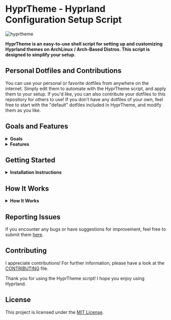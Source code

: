 # HyprTheme - Hyprland Configuration Setup Script
![hyprtheme](/assets/hyprtheme.png)

**HyprTheme is an easy-to-use shell script for setting up and customizing Hyprland themes on ArchLinux / Arch-Based Distros. This script is designed to simplify your setup.**

## Personal Dotfiles and Contributions

You can use your personal or favorite dotfiles from anywhere on the internet. Simply edit them to automate with the HyprTheme script, and apply them to your setup. If you'd like, you can also contribute your dotfiles to this repository for others to use! If you don’t have any dotfiles of your own, feel free to start with the "default" dotfiles included in HyprTheme, and modify them as you like.

## Goals and Features
<details>
<summary><strong>Goals</strong></summary>

- **Simplicity**: The main objective of HyprTheme is to provide a simple way for users to set up and switch through various themes in Hyprland.

- **Ease Contributions**: Make it easy for everyone to contribute themes so that the collaborative environment where themes can be shared and improved remains open.
</details>
<details>
<summary><strong>Features</strong></summary>

- **User-Friendly**: HyprTheme is beginner-friendly, with easy setup for customizing your Hyprland environment.

- **Automation**: HyprTheme automates the setup process, saving users time and effort.

- **Support Customization**: The `Hypr_RUN` script, when included by theme creators, runs automatically in HyprTheme. This script is typically developed by the theme owner to install dependencies, configure settings, add further customizations, or perform other setup steps.

- **Dynamic Configuration**: If a theme creator does not want their configs copied directly, they can use the `Hypr_RUN` script to dynamically generate or modify configuration files based on user choices, bypassing the need for a static config directory.

- **Streamlined Uninstallation**: Theme maintainers can provide a `Hypr_UNINSTALL` script to handle the uninstallation of their theme. This script ensures specific configurations and dependencies are properly cleaned up, providing a hassle-free removal process for users.
</details>

## Getting Started

<details>
<summary><strong>Installation Instructions</strong></summary>

### Option 1: Clone the Repository

1. **Clone the repository**:

       git clone https://github.com/vo1dptr/hyprtheme.git

2. **Navigate to the repository directory**:

       cd hyprtheme

3. **Make the HyprTheme script executable** if it isn't already:

       chmod +x hyprtheme

4. **Run the setup script**:

       ./hyprtheme

### Option 2: Download and Install from Zip

1. **Download the zip file**:

   - Using `wget`:

         wget https://github.com/vo1dptr/hyprtheme/archive/refs/heads/main.zip

   - Using `curl`:

         curl -LO https://github.com/vo1dptr/hyprtheme/archive/refs/heads/main.zip

   - Or download it directly from the [GitHub repository](https://github.com/vo1dptr/hyprtheme/archive/refs/heads/main.zip) using your web browser.

2. **Extract the zip file**:

       unzip main.zip

3. **Navigate to the extracted directory**:

       cd hyprtheme-main

4. **Make the HyprTheme script executable** if it isn't already:

       chmod +x hyprtheme

5. **Run the setup script**:

       ./hyprtheme

</details>

## How It Works

<details>
<summary><strong>How It Works</strong></summary>
Let’s explain what HyprTheme does and what it changes. While I can’t specify exactly what it changes since each theme can use different utilities and therefore different configuration folders and files, in general, this script is going to do the following:

1. **Copied Configuration Files**: It copies configuration files from the theme's directory to your system.

2. **Installs Theme Requirements**: If a `Requirements.txt` file exists inside the theme, the packages listed in it will be installed via this script using `pacman`. If a package cannot be installed via `pacman`, you must use another package manager like `yay`, or any method you prefer. To do this, you can include the necessary installation steps in the `Hypr_RUN` script and place it in your theme folder.

3. **Runs Optional Scripts**:
   - **Hypr_RUN**: This script, when present in the theme's folder, is run once. It can perform several tasks specific to that theme. For an example, see [here](Themes/Default/Hypr_RUN).
   - **Hypr_UNINSTALL**: This script, if present in the theme's folder, runs when you uninstall the theme, cleaning up its specific configurations and dependencies. For an example, see [here](Themes/Default/Hypr_UNINSTALL).

**Check the [Default](Themes/Default) theme as it’s a great example, and the [HyprTheme](hyprtheme) script. Hope this helps!**
</details>

## Reporting Issues
If you encounter any bugs or have suggestions for improvement, feel free to submit them [here](https://github.com/vo1dptr/hyprtheme/issues).

## Contributing
I appreciate contributions! For further information, please have a look at the [CONTRIBUTING](CONTRIBUTING.md) file.

Thank you for using the HyprTheme script! I hope you enjoy using Hyprland.

## License
This project is licensed under the [MIT License](LICENSE).
